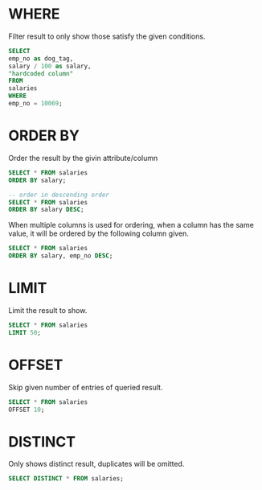 # WHERE
Filter result to only show those satisfy the given conditions.
```sql
SELECT
emp_no as dog_tag,
salary / 100 as salary, 
"hardcoded column"
FROM
salaries
WHERE
emp_no = 10069;
```

# ORDER BY
Order the result by the givin attribute/column
```sql
SELECT * FROM salaries
ORDER BY salary;

-- order in descending order
SELECT * FROM salaries
ORDER BY salary DESC;
```

 When multiple columns is used for ordering, when a column has the same value, it will be ordered by the following column given.
```sql
SELECT * FROM salaries
ORDER BY salary, emp_no DESC;
```

# LIMIT
Limit the result to show.
```sql
SELECT * FROM salaries
LIMIT 50;
```

# OFFSET
Skip given number of entries of queried result.
```sql
SELECT * FROM salaries
OFFSET 10;
```

# DISTINCT
Only shows distinct result, duplicates will be omitted.
```sql
SELECT DISTINCT * FROM salaries;
```